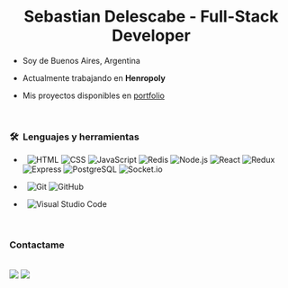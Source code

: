 <h1 align="center"> Sebastian Delescabe - Full-Stack Developer</h1>


- Soy de Buenos Aires, Argentina
- Actualmente trabajando en **Henropoly**
- Mis proyectos disponibles en [portfolio](portfolio)


  <br>	
<h3> 🛠 &nbsp;Lenguajes y herramientas</h3>

- &nbsp;
  ![HTML](https://img.shields.io/badge/-HTML-333333?style=flat&logo=HTML5)
  ![CSS](https://img.shields.io/badge/-CSS-333333?style=flat&logo=CSS3&logoColor=1572B6)
  ![JavaScript](https://img.shields.io/badge/-JavaScript-333333?style=flat&logo=javascript)
  ![Redis](https://img.shields.io/badge/-Redis-333333?style=flat&logo=redis)
  ![Node.js](https://img.shields.io/badge/-Node.js-333333?style=flat&logo=node.js)
  ![React](https://img.shields.io/badge/-React-333333?style=flat&logo=react)
  ![Redux](https://img.shields.io/badge/-Redux-333333?style=flat&logo=redux)
  ![Express](https://img.shields.io/badge/-Express-333333?style=flat&logo=express)
  ![PostgreSQL](https://img.shields.io/badge/-postgreSQL-333333?style=flat&logo=postgreSQL)
  ![Socket.io](https://img.shields.io/badge/-Socket.io-333333?style=flat&logo=socket.io)
-  &nbsp;
  ![Git](https://img.shields.io/badge/-Git-333333?style=flat&logo=git)
  ![GitHub](https://img.shields.io/badge/-GitHub-333333?style=flat&logo=github)
- &nbsp;
  ![Visual Studio Code](https://img.shields.io/badge/-Visual%20Studio%20Code-333333?style=flat&logo=visual-studio-code&logoColor=007ACC)
  
  <br>	
<h3 align="left">Contactame</h3>
<br>	
<a target="_blank" href="https://www.linkedin.com/in/sebastian-delescabe/"><img src="https://img.shields.io/badge/-LinkedIn-0077B5?style=for-the-badge&logo=Linkedin&logoColor=white"></img></a>
<a target="_blank" href="mailto:sebastiandelescabe@gmail.com"><img src="https://img.shields.io/badge/-Gmail-D14836?style=for-the-badge&logo=Gmail&logoColor=white"></img></a>
<br>
